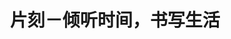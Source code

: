 ---
description: 文艺青年的严肃文章，界面布局上也是有功底的。
layout: post
results:
- primaryGenreName: Lifestyle
  version: '1.1.1'
  trackViewUrl: https://itunes.apple.com/cn/app/pian-ke-qing-ting-shi-jian/id791086961?mt=8&uo=4
  artworkUrl100: http://a1027.phobos.apple.com/us/r30/Purple4/v4/9b/79/c4/9b79c45e-091d-a085-57f8-cff836c36db7/mzl.cljqtjko.png
  artworkUrl60: http://a894.phobos.apple.com/us/r30/Purple6/v4/2e/39/57/2e395772-bf82-fd87-2629-7b26d0a20c9f/AppIcon57x57.png
  userRatingCountForCurrentVersion: 151
  sellerName: xuetao zhao
  supportedDevices:
  - iPhone5
  - iPadThirdGen4G
  - iPodTouchFifthGen
  - iPad2Wifi
  - iPhone4
  - iPadMini4G
  - iPadFourthGen4G
  - iPhone4S
  - iPadMini
  - iPhone5c
  - iPhone-3GS
  - iPodTouchourthGen
  - iPad23G
  - iPadFourthGen
  - iPhone5s
  - iPadThirdGen
  genres:
  - 生活
  - 社交
  trackName: 片刻－倾听时间，书写生活
  description: '《片刻》，为与众不同的你而作。


    深陷浮躁的世界与喧闹的社交环境，你有多久没有停下驻足，观照内心？

    每天《片刻》，让你安静下来，倾听时间，书写生活。

    在这里，

    聆听文字的发声，

    遇到你喜欢的风格，

    感受不同的写作方式，

    认识一群和你一样与众不同的人。'
  price: 0
  trackId: 791086961
  releaseDate: '2014-01-31T01:16:04Z'
  screenshotUrls:
  - http://a2.mzstatic.com/us/r30/Purple4/v4/87/1f/02/871f0201-ce80-6eb3-05f0-dd5590f23995/screen1136x1136.jpeg
  - http://a1.mzstatic.com/us/r30/Purple4/v4/90/a2/51/90a251a3-7968-9e90-0b3a-c5fff7865909/screen1136x1136.jpeg
  - http://a3.mzstatic.com/us/r30/Purple4/v4/66/9e/1b/669e1b0b-907e-4a93-ed96-e960f1500b03/screen1136x1136.jpeg
  - http://a3.mzstatic.com/us/r30/Purple6/v4/d0/79/43/d079432a-77bd-8907-8001-d3569b3dd709/screen1136x1136.jpeg
  - http://a3.mzstatic.com/us/r30/Purple4/v4/99/28/26/9928268c-cd6c-c841-cde3-6a2909c7c205/screen1136x1136.jpeg
  artistViewUrl: https://itunes.apple.com/cn/artist/xuetao-zhao/id791086964?uo=4
  primaryGenreId: 6012
  userRatingCount: 515
  averageUserRatingForCurrentVersion: 5
  kind: software
  fileSizeBytes: '20590758'
  bundleId: com.pianke.pianke
  releaseNotes: '1.1[Bug] 修复Ting播放闪退的bug

    1.2[Bug] 修复QQ，豆瓣帐号登录出现新帐号的bug

    1.3[Bug] 修复自己文章和碎片不能删除的bug

    1.4[优化] 改善Ting播放操作体验

    1.5[新增] 碎片支持拍照功能，可以随时随地拍照分享心情了

    1.6[新增] 支持显示外部链接网页内容'
  trackContentRating: 12+
  artistName: xuetao zhao
  trackCensoredName: 片刻－倾听时间，书写生活
  isGameCenterEnabled: false
  contentAdvisoryRating: 12+
  languageCodesISO2A:
  - AR
  - NB
  - CA
  - CS
  - DA
  - NL
  - EN
  - FI
  - FR
  - DE
  - EL
  - HE
  - HU
  - ID
  - IT
  - JA
  - KO
  - MS
  - PL
  - PT
  - RO
  - RU
  - ZH
  - SK
  - ES
  - SV
  - TH
  - ZH
  - TR
  - VI
  averageUserRating: 5
  features: &a []
  wrapperType: software
  artworkUrl512: http://a1027.phobos.apple.com/us/r30/Purple4/v4/9b/79/c4/9b79c45e-091d-a085-57f8-cff836c36db7/mzl.cljqtjko.png
  formattedPrice: 免费
  artistId: 791086964
  genreIds:
  - '6012'
  - '6005'
  currency: CNY
  ipadScreenshotUrls: *a
category: 生活
tags: tag1
resultCount: 1
title: 片刻－倾听时间，书写生活

---